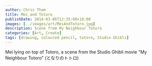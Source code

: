 ```yaml
---
author: Chris Tham
title: Mei and Totoro
publishDate: 2014-03-06T12:35:00+10:00
images: [../images/art/MeiAndTotoro.jpg]
description: Scene from My Neighbour Totoro
categories: [Art, Create]
tags: [drawing, coloured pencil, totoro, Studio Ghibli]
---
```


Mei lying on top of Totoro, a scene from the Studio Ghibli movie "My Neighbour Totoro" (となりのトトロ)

